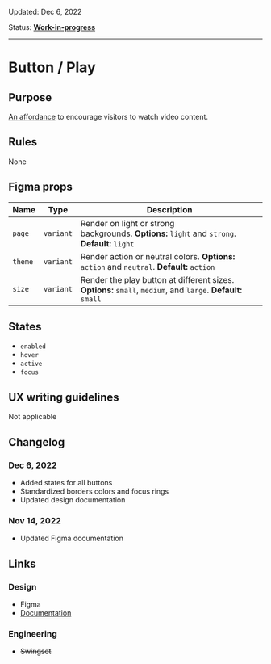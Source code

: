 Updated: Dec 6, 2022

Status: **[Work-in-progress](https://hashicorp-wpl-documentation.vercel.app/guides/can-i-use#work-in-progress)**

---

# Button / Play

## Purpose

[An affordance](https://www.interaction-design.org/literature/topics/affordances) to encourage visitors to watch video content.

## Rules

None

## Figma props

| Name    | Type      | Description                                                                                                  |
| ------- | --------- | ------------------------------------------------------------------------------------------------------------ |
| `page`  | `variant` | Render on light or strong backgrounds. **Options:** `light` and `strong`. **Default:** `light`               |
| `theme` | `variant` | Render action or neutral colors. **Options:** `action` and `neutral`. **Default:** `action`                  |
| `size`  | `variant` | Render the play button at different sizes. **Options:** `small`, `medium`, and `large`. **Default:** `small` |

## States

- `enabled`
- `hover`
- `active`
- `focus`

## UX writing guidelines

Not applicable

## Changelog

### Dec 6, 2022

- Added states for all buttons
- Standardized borders colors and focus rings
- Updated design documentation

### Nov 14, 2022

- Updated Figma documentation

## Links

### Design

- Figma
- [Documentation](https://hashicorp-wpl-documentation.vercel.app/components/button/play)

### Engineering

- ~~Swingset~~
